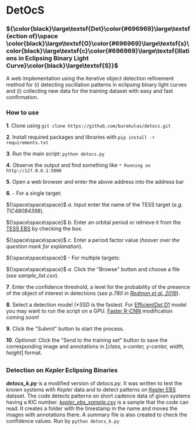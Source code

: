 # DetOcS #

<!--- **Det**ection of **O**s**c**illations in Eclipsing Binary Light Curve**S** !--->


### ${\color\{black}\large\textsf{Det}\color{#696969}\large\textsf{ection of}\space \color{black}\large\textsf{O}\color{#696969}\large\textsf{s}\color{black}\large\textsf{c}\color{#696969}\large\textsf{illations in Eclipsing Binary Light Curve}\color{black}\large\textsf{S}}$ ###

A web implementation using the iterative object detection refinement method for (i) detecting oscillation patterns in eclipsing binary light curves and (i) collecting new data for the training dataset with easy and fast confirmation.



### How to use ###

**1**. Clone using `git clone https://github.com/burakulas/detocs.git` 

**2**. Install required packages and libraries with `pip install -r requirements.txt`

**3**. Run the main script: `python detocs.py`

**4**. Observe the output and find something like `* Running on http://127.0.0.1:5000`

**5**. Open a web browser and enter the above address into the address bar

**6**. - For a single target:

${\space\space\space}$ *a*. Input enter the name of the TESS target (*e.g. TIC48084398*).

${\space\space\space}$   *b*. Enter an orbital period or retrieve it from the [TESS EBS](https://tessebs.villanova.edu) by checking the box.

${\space\space\space}$   *c*. Enter a period factor value (*hoover over the question mark for explanation*).

   
${\space\space\space}$ - For multiple targets:

${\space\space\space}$   *a*. Click the "Browse" button and choose a file (*see sample_list.csv*).



**7**. Enter the confidence threshold, a level for the probability of the presence of the object of interest in detections (*see p.780 in [Redmon et al. 2016](https://www.cv-foundation.org/openaccess/content_cvpr_2016/papers/Redmon_You_Only_Look_CVPR_2016_paper.pdf)*).


**8**. Select a detection model (*SSD is the fastest. For [EfficientDet D1](https://github.com/burakulas/detocs/tree/main/effdet) model you may want to run the script on a GPU. [Faster R-CNN](https://github.com/burakulas/detocs/tree/main/frcnn) modification coming soon!
  
**9**. Click the "Submit" button to start the process.

**10**. *Optional*: Click the "Send to the training set" button to save the corresponding image and annotations in [*class, x-center, y-center, width, height*] format.

## ##
### Detection on *Kepler* Eclipsing Binaries ###

***detocs_k.py*** is a modified version of *detocs.py*. It was written to test the known systems with *Kepler* data and to detect patterns on [Kepler EBS](https://archive.stsci.edu/kepler/eclipsing_binaries.html) dataset. The code detects patterns on short cadence data of given systems having a KIC number. [*kepler_ebs_sample.csv*](https://github.com/burakulas/detocs/blob/main/kepler_ebs_sample.csv) is a sample that the code can read. It creates a folder with the timestamp in the name and moves the images with annotations there. A summary file is also created to check the confidence values. Run by `python detocs_k.py`
